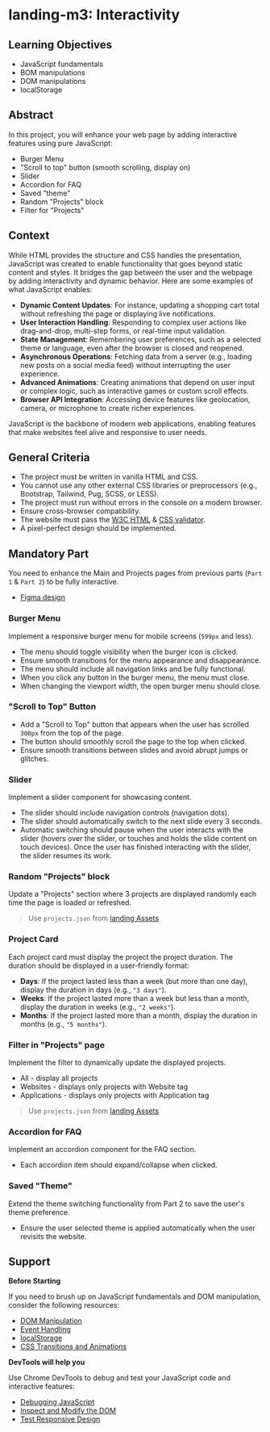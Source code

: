 # landing-m3: Interactivity

## Learning Objectives

- JavaScript fundamentals
- BOM manipulations
- DOM manipulations
- localStorage

## Abstract

In this project, you will enhance your web page by adding interactive features using pure JavaScript:

- Burger Menu
- "Scroll to top" button (smooth scrolling, display on)
- Slider
- Accordion for FAQ
- Saved "theme"
- Random "Projects" block
- Filter for "Projects"
<!-- - Modal Window (TODO) -->

## Context

While HTML provides the structure and CSS handles the presentation, JavaScript was created to enable functionality that goes beyond static content and styles. It bridges the gap between the user and the webpage by adding interactivity and dynamic behavior. Here are some examples of what JavaScript enables:

- **Dynamic Content Updates**: For instance, updating a shopping cart total without refreshing the page or displaying live notifications.
- **User Interaction Handling**: Responding to complex user actions like drag-and-drop, multi-step forms, or real-time input validation.
- **State Management**: Remembering user preferences, such as a selected theme or language, even after the browser is closed and reopened.
- **Asynchronous Operations**: Fetching data from a server (e.g., loading new posts on a social media feed) without interrupting the user experience.
- **Advanced Animations**: Creating animations that depend on user input or complex logic, such as interactive games or custom scroll effects.
- **Browser API Integration**: Accessing device features like geolocation, camera, or microphone to create richer experiences.

JavaScript is the backbone of modern web applications, enabling features that make websites feel alive and responsive to user needs.

## General Criteria

- The project must be written in vanilla HTML and CSS.
- You cannot use any other external CSS libraries or preprocessors (e.g., Bootstrap, Tailwind, Pug, SCSS, or LESS).
- The project must run without errors in the console on a modern browser.
- Ensure cross-browser compatibility.
- The website must pass the [W3C HTML](https://validator.w3.org/) & [CSS validator](http://jigsaw.w3.org/css-validator/).
- A pixel-perfect design should be implemented.

## Mandatory Part

You need to enhance the Main and Projects pages from previous parts (`Part 1` & `Part 2`) to be fully interactive.

- [Figma design](https://www.figma.com/design/LjSY8wCfM7vOkzNEhngnOL/Alem-Project-Landing)

### Burger Menu

Implement a responsive burger menu for mobile screens (`599px` and less).

- The menu should toggle visibility when the burger icon is clicked.
- Ensure smooth transitions for the menu appearance and disappearance.
- The menu should include all navigation links and be fully functional.
- When you click any button in the burger menu, the menu must close.
- When changing the viewport width, the open burger menu should close.

### "Scroll to Top" Button

- Add a "Scroll to Top" button that appears when the user has scrolled `300px` from the top of the page.
- The button should smoothly scroll the page to the top when clicked.
- Ensure smooth transitions between slides and avoid abrupt jumps or glitches.

### Slider

Implement a slider component for showcasing content.

- The slider should include navigation controls (navigation dots).
- The slider should automatically switch to the next slide every 3 seconds.
- Automatic switching should pause when the user interacts with the slider (hovers over the slider, or touches and holds the slide content on touch devices). Once the user has finished interacting with the slider, the slider resumes its work.

### Random "Projects" block

Update a "Projects" section where 3 projects are displayed randomly each time the page is loaded or refreshed.

> Use `projects.json` from [landing Assets](./../assets)

### Project Card

Each project card must display the project the project duration. The duration should be displayed in a user-friendly format:

- **Days**: If the project lasted less than a week (but more than one day), display the duration in days (e.g., `"3 days"`).
- **Weeks**: If the project lasted more than a week but less than a month, display the duration in weeks (e.g., `"2 weeks"`).
- **Months**: If the project lasted more than a month, display the duration in months (e.g., `"5 months"`).

### Filter in "Projects" page

Implement the filter to dynamically update the displayed projects.

- All - display all projects
- Websites - displays only projects with Website tag
- Applications - displays only projects with Application tag

> Use `projects.json` from [landing Assets](./../assets)

### Accordion for FAQ

Implement an accordion component for the FAQ section.

- Each accordion item should expand/collapse when clicked.

### Saved "Theme"

Extend the theme switching functionality from Part 2 to save the user's theme preference.

- Ensure the user selected theme is applied automatically when the user revisits the website.

## Support

**Before Starting**

If you need to brush up on JavaScript fundamentals and DOM manipulation, consider the following resources:

- [DOM Manipulation](https://developer.mozilla.org/en-US/docs/Learn/JavaScript/Client-side_web_APIs/Manipulating_documents)
- [Event Handling](https://developer.mozilla.org/en-US/docs/Learn/JavaScript/Building_blocks/Events)
- [localStorage](https://developer.mozilla.org/en-US/docs/Web/API/Window/localStorage)
- [CSS Transitions and Animations](https://developer.mozilla.org/en-US/docs/Web/CSS/CSS_Transitions/Using_CSS_transitions)

**DevTools will help you**

Use Chrome DevTools to debug and test your JavaScript code and interactive features:

- [Debugging JavaScript](https://developer.chrome.com/docs/devtools/javascript/)
- [Inspect and Modify the DOM](https://developer.chrome.com/docs/devtools/dom/)
- [Test Responsive Design](https://developer.chrome.com/docs/devtools/device-mode/)

